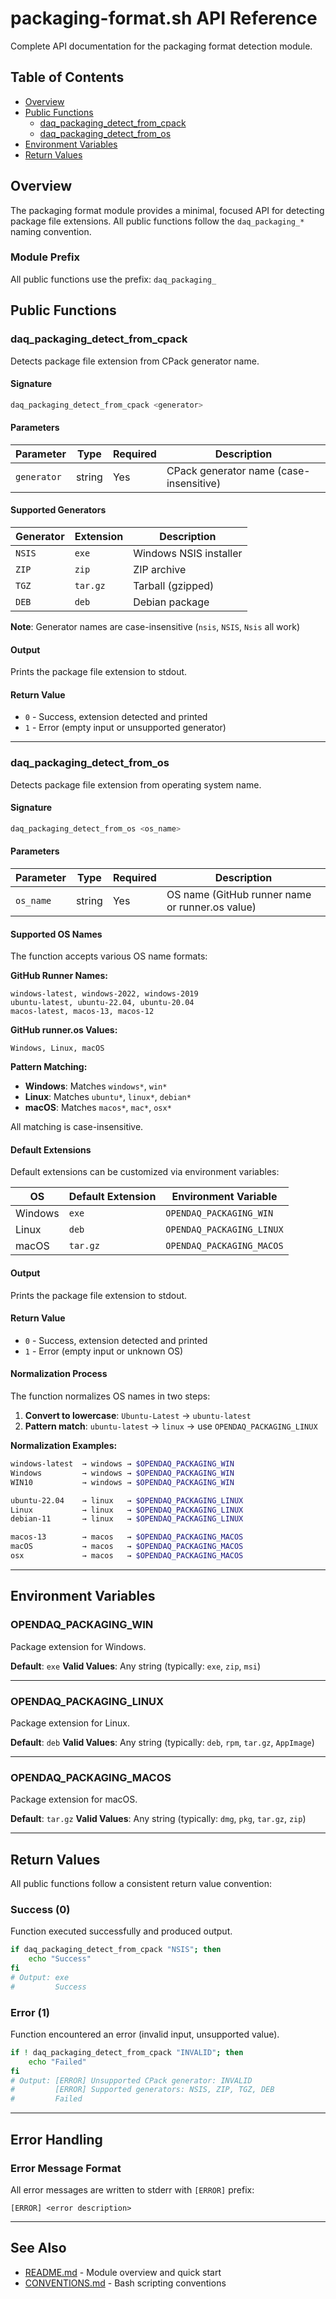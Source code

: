 # packaging-format.sh API Reference

Complete API documentation for the packaging format detection module.

## Table of Contents

- [Overview](#overview)
- [Public Functions](#public-functions)
  - [daq_packaging_detect_from_cpack](#daq_packaging_detect_from_cpack)
  - [daq_packaging_detect_from_os](#daq_packaging_detect_from_os)
- [Environment Variables](#environment-variables)
- [Return Values](#return-values)

## Overview

The packaging format module provides a minimal, focused API for detecting package file extensions. All public functions follow the `daq_packaging_*` naming convention.

### Module Prefix

All public functions use the prefix: `daq_packaging_`

## Public Functions

### daq_packaging_detect_from_cpack

Detects package file extension from CPack generator name.

#### Signature

```bash
daq_packaging_detect_from_cpack <generator>
```

#### Parameters

| Parameter | Type | Required | Description |
|---|---|---|---|
| `generator` | string | Yes | CPack generator name (case-insensitive) |

#### Supported Generators

| Generator | Extension | Description |
|---|---|---|
| `NSIS` | `exe` | Windows NSIS installer |
| `ZIP` | `zip` | ZIP archive |
| `TGZ` | `tar.gz` | Tarball (gzipped) |
| `DEB` | `deb` | Debian package |

**Note**: Generator names are case-insensitive (`nsis`, `NSIS`, `Nsis` all work)

#### Output

Prints the package file extension to stdout.

#### Return Value

- `0` - Success, extension detected and printed
- `1` - Error (empty input or unsupported generator)

---

### daq_packaging_detect_from_os

Detects package file extension from operating system name.

#### Signature

```bash
daq_packaging_detect_from_os <os_name>
```

#### Parameters

| Parameter | Type | Required | Description |
|---|---|---|---|
| `os_name` | string | Yes | OS name (GitHub runner name or runner.os value) |

#### Supported OS Names

The function accepts various OS name formats:

**GitHub Runner Names:**
```
windows-latest, windows-2022, windows-2019
ubuntu-latest, ubuntu-22.04, ubuntu-20.04
macos-latest, macos-13, macos-12
```

**GitHub runner.os Values:**
```
Windows, Linux, macOS
```

**Pattern Matching:**
- **Windows**: Matches `windows*`, `win*`
- **Linux**: Matches `ubuntu*`, `linux*`, `debian*`
- **macOS**: Matches `macos*`, `mac*`, `osx*`

All matching is case-insensitive.

#### Default Extensions

Default extensions can be customized via environment variables:

| OS | Default Extension | Environment Variable |
|---|---|---|
| Windows | `exe` | `OPENDAQ_PACKAGING_WIN` |
| Linux | `deb` | `OPENDAQ_PACKAGING_LINUX` |
| macOS | `tar.gz` | `OPENDAQ_PACKAGING_MACOS` |

#### Output

Prints the package file extension to stdout.

#### Return Value

- `0` - Success, extension detected and printed
- `1` - Error (empty input or unknown OS)

#### Normalization Process

The function normalizes OS names in two steps:

1. **Convert to lowercase**: `Ubuntu-Latest` → `ubuntu-latest`
2. **Pattern match**: `ubuntu-latest` → `linux` → use `OPENDAQ_PACKAGING_LINUX`

**Normalization Examples:**

```bash
windows-latest  → windows → $OPENDAQ_PACKAGING_WIN
Windows         → windows → $OPENDAQ_PACKAGING_WIN
WIN10           → windows → $OPENDAQ_PACKAGING_WIN

ubuntu-22.04    → linux   → $OPENDAQ_PACKAGING_LINUX
Linux           → linux   → $OPENDAQ_PACKAGING_LINUX
debian-11       → linux   → $OPENDAQ_PACKAGING_LINUX

macos-13        → macos   → $OPENDAQ_PACKAGING_MACOS
macOS           → macos   → $OPENDAQ_PACKAGING_MACOS
osx             → macos   → $OPENDAQ_PACKAGING_MACOS
```

---

## Environment Variables

### OPENDAQ_PACKAGING_WIN

Package extension for Windows.

**Default**: `exe`
**Valid Values**: Any string (typically: `exe`, `zip`, `msi`)

---

### OPENDAQ_PACKAGING_LINUX

Package extension for Linux.

**Default**: `deb`
**Valid Values**: Any string (typically: `deb`, `rpm`, `tar.gz`, `AppImage`)

---

### OPENDAQ_PACKAGING_MACOS

Package extension for macOS.

**Default**: `tar.gz`
**Valid Values**: Any string (typically: `dmg`, `pkg`, `tar.gz`, `zip`)

---

## Return Values

All public functions follow a consistent return value convention:

### Success (0)

Function executed successfully and produced output.

```bash
if daq_packaging_detect_from_cpack "NSIS"; then
    echo "Success"
fi
# Output: exe
#         Success
```

### Error (1)

Function encountered an error (invalid input, unsupported value).

```bash
if ! daq_packaging_detect_from_cpack "INVALID"; then
    echo "Failed"
fi
# Output: [ERROR] Unsupported CPack generator: INVALID
#         [ERROR] Supported generators: NSIS, ZIP, TGZ, DEB
#         Failed
```

---

## Error Handling

### Error Message Format

All error messages are written to stderr with `[ERROR]` prefix:

```
[ERROR] <error description>
```

---

## See Also

- [README.md](README.md) - Module overview and quick start
- [CONVENTIONS.md](../CONVENTIONS.md) - Bash scripting conventions

